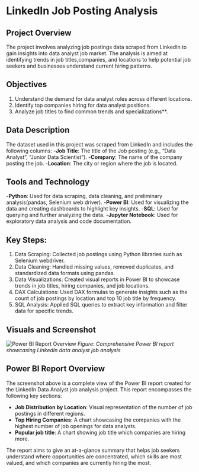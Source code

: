 

# LinkedIn Job Posting Analysis

## Project Overview 
The project involves analyzing job postings data scraped from LinkedIn to gain insights into data analyst job market.
The analysis is aimed at identifying trends in job titles,companies, and locations to help potential job seekers and businesses understand current hiring patterns.

## Objectives
1. Understand the demand for data analyst roles across different locations.
2. Identify top companies hiring for data analyst positions.
3. Analyze job titles to find common trends and specializations**.

## Data Description
The dataset used in this project was scraped from LinkedIn and includes the following columns:
-**Job Title**: The title of the Job posting (e.g., “Data Analyst”, “Junior Data Scientist”).
-**Company**: The name of the company posting the job.
-**Location**: The city or region where the job is located.

## Tools and Technology
-**Python**: Used for data scraping, data cleaning, and preliminary analysis(pandas, Selenium web driver).
-**Power BI**: Used for visualizing the data and creating dashboards to highlight key insights.
-**SQL**: Used for querying and further analyzing the data.
-**Jupyter Notebook**: Used for exploratory data analysis and code documentation.

## Key Steps:
1. Data Scraping: Collected job postings using Python libraries such as Selenium webdriver.
2.	Data Cleaning: Handled missing values, removed duplicates, and standardized data formats using pandas.
3.	Data Visualizations: Created visual reports in Power BI to showcase trends in job titles, hiring companies, and job locations.
4.	DAX Calculations: Used DAX formulas to generate insights such as the count of job postings by location and top 10 job title by frequency.
5.	SQL Analysis: Applied SQL queries to extract key information and filter data for specific trends.

## Visuals and Screenshot
![Power BI Report Overview](./visuals/Screenshot(1183).png)
*Figure: Comprehensive Power BI report showcasing LinkedIn data analyst job analysis*
## Power BI Report Overview
The screenshot above is a complete view of the Power BI report created for the LinkedIn Data Analyst job analysis project. This report encompasses the following key sections:
- **Job Distribution by Location**: Visual representation of the number of job postings in different regions.
- **Top Hiring Companies**: A chart showcasing the companies with the highest number of job openings for data analysts.
- **Popular job title**: A chart showing job title which companies are hiring more.

The report aims to give an at-a-glance summary that helps job seekers understand where opportunities are concentrated, which skills are most valued, and which companies are currently hiring the most.





